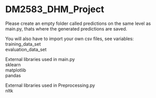 # DM2583_DHM_Project

Please create an empty folder called predictions on the same level as main.py, thats where the generated predictions are saved.

You will also have to import your own csv files, see variables:\
training_data_set\
evaluation_data_set

External libraries used in main.py\
  sklearn\
  matplotlib\
  pandas

External libraries used in Preprocessing.py\
  nltk
 
 
